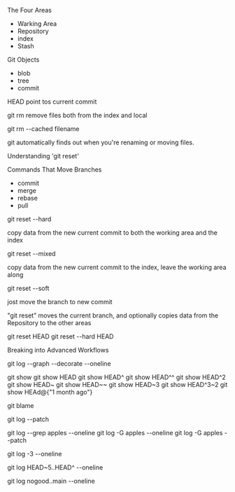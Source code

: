 The Four Areas

+ Warking Area
+ Repository
+ index
+ Stash

Git Objects

+ blob
+ tree
+ commit


HEAD point tos current commit

git rm remove files both from the index and local

git rm --cached filename


git automatically finds out when you're renaming or moving files.


Understanding 'git reset'

Commands That Move Branches

+ commit
+ merge
+ rebase
+ pull


git reset --hard

copy data from the new current commit to both the working area and the index


git reset --mixed


copy data from the new current commit to the index, leave the working area along

git reset --soft 

jost move the branch to new commit

"git reset" moves the current branch, and optionally copies data from the Repository to the other areas


git reset HEAD
git reset --hard HEAD


Breaking into Advanced Workflows

git log  --graph  --decorate  --oneline

git show <branch>
git show HEAD
git show HEAD^
git show HEAD^^
git show HEAD^2
git show HEAD~
git show HEAD~~
git show HEAD~3
git show HEAD^3~2
git show HEAd@{"1 month ago"}


git blame

git log --patch

git log --grep apples --oneline
git log -G apples --oneline
git log -G apples --patch


git log -3 --oneline

git log HEAD~5..HEAD^ --oneline

git log nogood..main --oneline




 
